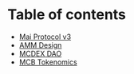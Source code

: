 # Table of contents

* [Mai Protocol v3](en-US/mai-protocol-v3.md)
* [AMM Design](en-US/amm-design.md)
* [MCDEX DAO](en-US/mcdex-dao.md)
* [MCB Tokenomics](en-US/mcb-tokenomics.md)
